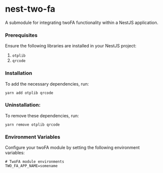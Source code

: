 # nest-two-fa
A submodule for integrating twoFA functionality within a NestJS application.

### Prerequisites
Ensure the following libraries are installed in your NestJS project:

1. `otplib`
2. `qrcode`

### Installation
To add the necessary dependencies, run:
```yarn
yarn add otplib qrcode
```

### Uninstallation:
To remove these dependencies, run:
```yarn
yarn remove otplib qrcode
```

### Environment Variables
Configure your twoFA module by setting the following environment variables:
```dotenv
# TwoFA module environments
TWO_FA_APP_NAME=somename
```
